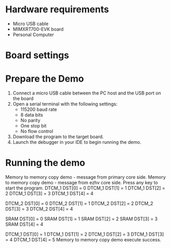 Hardware requirements
=====================
- Micro USB cable
- MIMXRT700-EVK board
- Personal Computer

Board settings
============ 

Prepare the Demo
===============
1.  Connect a micro USB cable between the PC host and the USB port on the board
2.  Open a serial terminal with the following settings:
    - 115200 baud rate
    - 8 data bits
    - No parity
    - One stop bit
    - No flow control
3.  Download the program to the target board.
4.  Launch the debugger in your IDE to begin running the demo.

Running the demo
================
Memory to memory copy demo - message from primary core side.
Memory to memory copy demo - message from ezhv core side.
Press any key to start the program.
DTCM_1 DST[0] = 0
DTCM_1 DST[1] = 1
DTCM_1 DST[2] = 2
DTCM_1 DST[3] = 3
DTCM_1 DST[4] = 4

DTCM_2 DST[0] = 0
DTCM_2 DST[1] = 1
DTCM_2 DST[2] = 2
DTCM_2 DST[3] = 3
DTCM_2 DST[4] = 4

SRAM DST[0] = 0
SRAM DST[1] = 1
SRAM DST[2] = 2
SRAM DST[3] = 3
SRAM DST[4] = 4

DTCM_1 DST[0] = 1
DTCM_1 DST[1] = 2
DTCM_1 DST[2] = 3
DTCM_1 DST[3] = 4
DTCM_1 DST[4] = 5
Memory to memory copy demo execute success.

